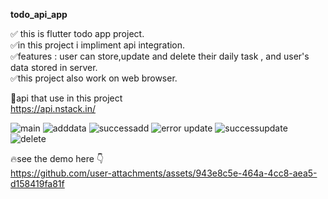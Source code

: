 **todo_api_app**

✅ this is flutter todo app project.<br>
✅in this project i impliment api integration.<br>
✅features : user can store,update and delete their daily task , and user's data stored in server. <br>
✅this project also work on web browser.

🚀api that use in this project  
https://api.nstack.in/

![main](https://github.com/user-attachments/assets/57582e36-72b0-43d6-9f55-773720c5817b)
![adddata](https://github.com/user-attachments/assets/70ef4d4e-db99-4642-a984-94d4a7cca330)
![successadd](https://github.com/user-attachments/assets/4441ff92-dd7f-425d-a8d0-7ac0bc2faf04)
![error update](https://github.com/user-attachments/assets/658c7f14-01e8-406d-ac17-aa5a24c83f5d)
![successupdate](https://github.com/user-attachments/assets/06ceff00-8a7c-4401-a342-a7cb38025b94)
![delete](https://github.com/user-attachments/assets/c26dab4d-649b-4b46-9e16-6b6afeebbe85)



🔥see the demo here 👇<br>
https://github.com/user-attachments/assets/943e8c5e-464a-4cc8-aea5-d158419fa81f


